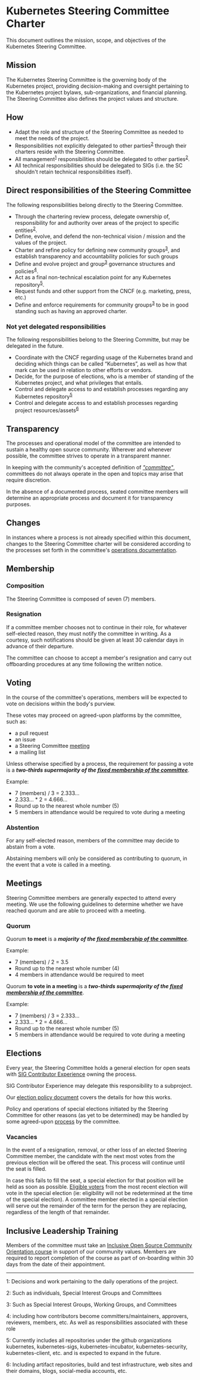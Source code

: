 ﻿# Kubernetes Steering Committee Charter

This document outlines the mission, scope, and objectives of the Kubernetes
Steering Committee.

## Mission

The Kubernetes Steering Committee is the governing body of the Kubernetes
project, providing decision-making and oversight pertaining to the Kubernetes
project bylaws, sub-organizations, and financial planning.  The Steering 
Committee also defines the project values and structure.

## How

* Adapt the role and structure of the Steering Committee as needed to meet the
  needs of the project.
* Responsibilities not explicitly delegated to other
  parties<sup>[2](#footnote2)</sup> through their charters reside with
  the Steering Committee.
* All management<sup>[1](#footnote1)</sup> responsibilities should be delegated to other
  parties<sup>[2](#footnote2)</sup>.
* All technical responsibilities should be delegated to SIGs (i.e. the SC shouldn't
  retain technical responsibilities itself).

## Direct responsibilities of the Steering Committee

The following responsibilities belong directly to the Steering Committee.

* Through the chartering review process, delegate ownership of, responsibility for
  and authority over areas of the project to specific entities<sup>[2](#footnote2)</sup>.
* Define, evolve, and defend the non-technical vision / mission and the values
  of the project.
* Charter and refine policy for defining new community groups<sup>[3](#footnote3)</sup>,
  and establish transparency and accountability policies for such groups
* Define and evolve project and group<sup>[3](#footnote3)</sup> governance
  structures and policies<sup>[4](#footnote4)</sup>.
* Act as a final non-technical escalation point for any Kubernetes repository<sup>[5](#footnote5)</sup>.
* Request funds and other support from the CNCF (e.g. marketing, press, etc.)
* Define and enforce requirements for community groups<sup>[3](#footnote3)</sup>
  to be in good standing such as having an approved charter.

### Not yet delegated responsibilities

The following responsibilities belong to the Steering Committe, but may be delegated in the future.

* Coordinate with the CNCF regarding usage of the Kubernetes brand and deciding
  which things can be called “Kubernetes”, as well as how that mark can be used
  in relation to other efforts or vendors.
* Decide, for the purpose of elections, who is a member of standing of the
  Kubernetes project, and what privileges that entails.
* Control and delegate access to and establish processes regarding
  any Kubernetes repository<sup>[5](#footnote5)</sup> 
* Control and delegate access to and establish processes regarding
  project resources/assets<sup>[6](#footnote6)</sup>  

## Transparency

The processes and operational model of the committee are intended to sustain a
healthy open source community.
Wherever and whenever possible, the committee strives to operate in a
transparent manner.

In keeping with the community's accepted definition of
[_"committee"_][committee], committees do not always operate in the open and
topics may arise that require discretion.

In the absence of a documented process, seated committee members will determine
an appropriate process and document it for transparency purposes.

[committee]: https://git.k8s.io/community/governance.md#committees

## Changes

In instances where a process is not already specified within this document,
changes to the Steering Committee charter will be considered according to the
processes set forth in the committee's [operations documentation][changes].

[changes]: /operations/changes.md

## Membership

### Composition

The Steering Committee is composed of seven (7) members.

### Resignation

If a committee member chooses not to continue in their role, for whatever
self-elected reason, they must notify the committee in writing. As a courtesy,
such notifications should be given at least 30 calendar days in advance of
their departure.

The committee can choose to accept a member's resignation and carry out
offboarding procedures at any time following the written notice.

## Voting

<!--

COMMUNITY CONSIDERATIONS

Voting

- [ ] Better define voting requirements in specific scenarios
  - Consider 5/7, as 4/6 is a simple majority of the entire committee
  - Clarify requirements respective to size of committee and round up e.g., 7 * 2/3 = 4.6666..., which would be 5 votes out of 7
  - Are there scenarios where unanimity should be considered?
  - [Stephen] What about a combination of both?

-->

In the course of the committee's operations, members will be expected to vote
on decisions within the body's purview.

These votes may proceed on agreed-upon platforms by the committee, such as:

* a pull request
* an issue
* a Steering Committee [meeting](#meetings)
* a mailing list

Unless otherwise specified by a process, the requirement for passing a vote is
a **_two-thirds supermajority of the
[fixed membership of the committee](#composition)_**.

Example:

* 7 (members) / 3 = 2.333...
* 2.333... * 2 = 4.666...
* Round up to the nearest whole number (5)
* 5 members in attendance would be required to vote during a meeting

### Abstention

For any self-elected reason, members of the committee may decide to abstain
from a vote.

Abstaining members will only be considered as contributing to quorum, in the
event that a vote is called in a meeting.

## Meetings

Steering Committee members are generally expected to attend every meeting. We
use the following guidelines to determine whether we have reached quorum and
are able to proceed with a meeting.

### Quorum

Quorum **to meet** is a **_majority of the
[fixed membership of the committee](#composition)_**.

Example:

* 7 (members) / 2 = 3.5
* Round up to the nearest whole number (4)
* 4 members in attendance would be required to meet

Quorum **to vote in a meeting** is a **_two-thirds supermajority of the
[fixed membership of the committee](#composition)_**.

Example:

* 7 (members) / 3 = 2.333...
* 2.333... * 2 = 4.666...
* Round up to the nearest whole number (5)
* 5 members in attendance would be required to vote during a meeting

<!--

STEERING CONSIDERATIONS

Removal

- [ ] Special election for specific removal scenarios
  - What is the perception of having a committee remove a representative that was elected by the community?
- [ ] Codify the voting process and channels for removal scenarios
- [ ] Consider CoCC guidance on removals as prior art: https://github.com/kubernetes/community/blob/master/committee-code-of-conduct/charter.md#removal
- [ ] Consider prior art in changes to maintainership e.g., SPIFFE/SPIRE (https://github.com/spiffe/spire/blob/main/MAINTAINERS.md#changes-in-maintainership)

COMMUNITY CONSIDERATIONS

No Confidence

- [ ] Provide guidelines on "no confidence"
  - Process transparency could be considered inversely proportional to the importance of these guidelines

Removal

- [ ] Scope of removal of members (one, many)
- [ ] Precedence for removal scenarios
- [ ] What details of removal scenarios should be public/private?
  - Call for removal?
  - Reason for removal?
  - Vote on removal?
  - What are the public artifacts of the removal process?
- [ ] What details of election results should be public/private?
- [ ] Consequences of removal scenarios
  - Are individuals ineligible for re-election?
    - Should community members have an opinion in this decision?
- [ ] When is removal appropriate?
- [ ] How should CoC concerns be considered in the removal process? Should they be?
- [ ] Guard against "popularity contests" or "burning at the person" in committee voting scenarios
- [ ] Are there antitrust implications in the removal process?
- [ ] Special elections may not have representative turnout
  - Define guidance on acts and thresholds to consider in a vote for removal
- [ ] Is removal an extraordinary power to grant?
  - "Policies like this have to work for the good of the community both when used well and when used poorly."
- [ ] Define removal process guidelines
  - "brief rationale for removal" + short time + "brief rebuttal"
  - Offer resignation as an option

-->

## Elections

Every year, the Steering Committee holds a general election for open seats with
[SIG Contributor Experience][sig-contribex] owning the process.

SIG Contributor Experience may delegate this responsibility to a subproject.

Our [election policy document][general-elections] covers the details for how
this works.

Policy and operations of special elections initiated by the Steering Committee
for other reasons (as yet to be determined) may be handled by some agreed-upon
[process][changes] by the committee.

[general-elections]: /elections.md
[sig-contribex]: https://git.k8s.io/community/sig-contributor-experience

### Vacancies

In the event of a resignation, removal, or other loss of an elected Steering 
Committee member, the candidate with the next most votes from the previous 
election will be offered the seat. This process will continue until the seat is 
filled. 

In case this fails to fill the seat, a special election for that position will 
be held as soon as possible. [Eligible voters](https://git.k8s.io/steering/elections.md#eligibility-for-voting) from the most recent election 
will vote in the special election (ie: eligibility will not be redetermined at 
the time of the special election). A committee member elected in a special 
election will serve out the remainder of the term for the person they are 
replacing, regardless of the length of that remainder.

## Inclusive Leadership Training

Members of the committee must take an
[Inclusive Open Source Community Orientation course](https://training.linuxfoundation.org/training/inclusive-open-source-community-orientation-lfc102/)
in support of our community values.  Members are required to report
completion of the course as part of on-boarding within 30 days from
the date of their appointment.


---

<a name="footnote1">1</a>: Decisions and work pertaining to the daily 
operations of the project.

<a name="footnote2">2</a>: Such as individuals, Special Interest Groups and
Committees

<a name="footnote3">3</a>: Such as Special Interest Groups, Working Groups,
and Committees

<a name="footnote4">4</a>: including how contributors become 
committers/maintainers, approvers, reviewers, members, etc.  As well as 
responsibilities associated with these role

<a name="footnote5">5</a>: Currently includes all repositories under the 
github organizations kubernetes, kubernetes-sigs, kubernetes-incubator, 
kubernetes-security, kubernetes-client, etc. and is expected to expand in the
future.

<a name="footnote6">6</a>: Including artifact repositories, build and test
infrastructure, web sites and their domains, blogs, social-media accounts,
etc.
